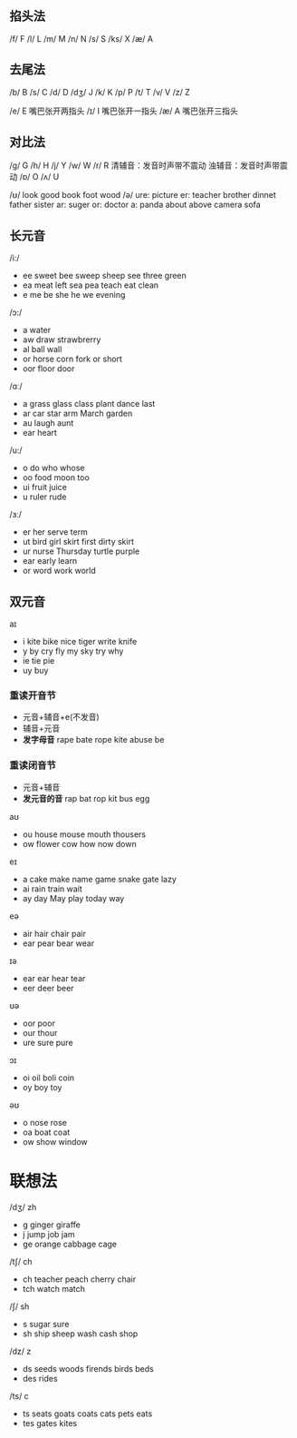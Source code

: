 ## 掐头法
/f/ F
/l/ L
/m/ M
/n/ N
/s/ S
/ks/ X
/æ/ A

## 去尾法
/b/ B
/s/ C
/d/ D
/dʒ/ J
/k/ K
/p/ P
/t/ T
/v/ V
/z/ Z

/e/ E 嘴巴张开两指头
/ɪ/ I 嘴巴张开一指头
/æ/ A 嘴巴张开三指头

## 对比法
/g/ G
/h/ H
/j/ Y
/w/ W
/r/ R
清辅音：发音时声带不震动
浊辅音：发音时声带震动
/ɒ/ O
/ʌ/ U

/ʊ/ look good book foot wood
/ə/
ure: picture
er: teacher brother dinnet father sister
ar: suger
or: doctor
a: panda about above camera sofa

## 长元音
/i:/
* ee
  sweet bee sweep sheep see three green
* ea
  meat left sea pea teach eat clean
* e
  me be she he we evening

/ɔ:/
* a
  water
* aw
  draw strawbrerry
* al
  ball wall
* or
  horse corn fork or short
* oor
  floor door

/ɑː/
* a
  grass glass class plant dance last
* ar
  car star arm March garden
* au
  laugh aunt
* ear
  heart

/u:/
* o
  do who whose
* oo
  food moon too
* ui
  fruit juice
* u
  ruler rude

/ɜː/
* er
  her serve term
* ut
  bird girl skirt first dirty skirt
* ur
  nurse Thursday turtle purple
* ear
  early learn
* or
  word work world

## 双元音
aɪ
* i
  kite bike nice tiger write knife
* y
  by cry fly my sky try why
* ie
  tie pie
* uy
  buy

### 重读开音节
* 元音+辅音+e(不发音)
* 辅音+元音
* **发字母音**
rape
bate
rope
kite
abuse
be

### 重读闭音节
* 元音+辅音
* **发元音的音**
rap
bat
rop
kit
bus
egg

aʊ
* ou
  house mouse mouth thousers
* ow
  flower cow how now down

eɪ
* a
  cake make name game snake gate lazy
* ai
  rain train wait
* ay
  day May play today way

eə
* air
  hair chair pair
* ear
  pear bear wear

ɪə
* ear
  ear hear tear
* eer
  deer beer

ʊə
* oor
  poor
* our
  thour
* ure
  sure pure

ɔɪ
* oi
  oil boli coin
* oy
  boy toy

əʊ
* o
  nose rose
* oa
  boat coat
* ow
  show window

# 联想法
/dʒ/ zh
* g
  ginger giraffe
* j
  jump job jam
* ge
  orange cabbage cage

/tʃ/ ch
* ch
  teacher peach cherry chair
* tch
  watch match

/ʃ/ sh
* s
  sugar sure
* sh
  ship sheep wash cash shop

/dz/ z
* ds
  seeds woods firends birds beds
* des
  rides

/ts/ c
* ts
  seats goats coats cats pets eats
* tes
  gates kites

